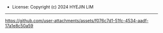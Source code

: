 
- License: Copyright (c) 2024 HYEJIN LIM

------

https://github.com/user-attachments/assets/f076c7d1-51fc-4534-aadf-17a1e8c50a59
